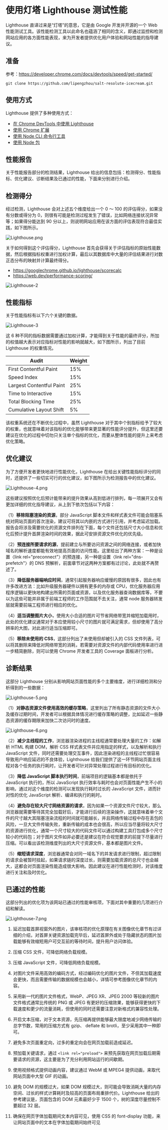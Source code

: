 # 使用灯塔 Lighthouse 测试性能

Lighthouse 直译过来是“灯塔”的意思，它是由 Google 开发并开源的⼀个 Web 性能测试⼯具。该性能检测⼯具以此命名也蕴涵了相同的含义，即通过监控和检测⽹站应⽤的各⽅⾯性能表现，来为开发者提供优化⽤户体验和⽹站性能的指导建议。

## 准备

参考：https://developer.chrome.com/docs/devtools/speed/get-started/

    git clone https://github.com/lipengzhou/salt-resolute-icecream.git

## 使⽤⽅式

Lighthouse 提供了多种使⽤⽅式：

- [在 Chrome DevTools 中使⽤ Lighthouse](https://github.com/GoogleChrome/lighthouse#using-lighthouse-in-chrome-devtools)
- [使⽤ Chrome 扩展](https://github.com/GoogleChrome/lighthouse#using-the-chrome-extension)
- [使⽤ Node CLI 命令⾏⼯具](https://github.com/GoogleChrome/lighthouse#using-the-node-cli)
- [使⽤ Node 包](https://github.com/GoogleChrome/lighthouse#using-the-node-module)

## 性能报告

关于性能报告部分的检测结果，Lighthouse 给出的信息包括：检测得分、性能指标、优化建议、诊断结果及已通过的性能，下⾯来分别进⾏介绍。

## 检测得分

经过检测，Lighthouse 会对上述五个维度给出⼀个 0 ～ 100 的评估得分，如果没有分数或得分为 0，则很有可能是检测过程发⽣了错误，⽐如⽹络连接状况异常等；如果得分能达到 90 分以上，则说明⽹站应⽤在该⽅⾯的评估表现符合最佳实践，如下图所示。

![Lighthouse.png](./img/Lighthouse.png)

关于如何得到这个评估得分，Lighthouse ⾸先会获得关于评估指标的原始性能数据，然后根据指标权重进⾏加权计算，最后以其数据库中⼤量的评估结果进⾏对数正态分布的映射并计算最终得分。

- https://googlechrome.github.io/lighthouse/scorecalc
- https://web.dev/performance-scoring/

![Lighthouse-2](./img/Lighthouse-2.png)

## 性能指标

关于性能指标有以下六个关键的数据。

![Lighthouse-3](./img/Lighthouse-3.png)

这 6 种不同的指标数据需要通过加权计算，才能得到关于性能的最终评分，所加的权值越⼤表示对应指标对性能的影响就越⼤，如下图所示，列出了⽬前 Lighthouse 的权重情况。

| Audit                    | Weight |
| ------------------------ | ------ |
| First Contentful Paint   | 15%    |
| Speed Index              | 15%    |
| Largest Contentful Paint | 25%    |
| Time to Interactive      | 15%    |
| Total Blocking Time      | 25%    |
| Cumulative Layout Shift  | 5%     |

该权重系统还在不断优化过程中，虽然 Lighthouse 对于其中个别指标给予了较⼤的权重，也就意味着对该指标的优化能够带来更显著的性能评分提升，但这⾥还要建议在优化的过程中切勿只关注单个指标的优化，⽽要从整体性能的提升上来考虑优化策略。

## 优化建议

为了⽅便开发者更快地进⾏性能优化，Lighthouse 在给出关键性能指标评分的同时，还提供了⼀些切实可⾏的优化建议，如下图所示为检测报告中的优化建议。

![Lighthouse-4.png](./img/Lighthouse-4.png)

这些建议按照优化后预计能带来的提升效果从⾼到低进⾏排列，每⼀项展开⼜会有更加详细的优化指导建议，从上到下依次包括以下内容：

（1）**移除阻塞渲染的资源**，部分 JavaScript 脚本⽂件和样式表⽂件可能会阻塞系统对⽹站⻚⾯的⾸次渲染，建议可将其以内嵌的⽅式进⾏引⽤，并考虑延迟加载。报告会将涉及需要优化的资源⽂件排列在下⾯，每个⽂件还包括尺⼨⼤⼩信息和优化后预计提升⾸屏渲染时间的效果，据此可安排资源⽂件优化的优先级。

（2）**预连接所要请求的源**，提前建⽴与所要访问资源之间的⽹络连接，或者加快域名的解析速度都能有效地提⾼⻚⾯的访问性能。这⾥给出了两种⽅案：⼀种是设置〈link rel="preconnect"〉的预连接，另⼀种是设置〈link rel="dns-prefetch"〉的 DNS 预解析，前⾯章节对这两种⽅案都有过讨论，此处就不再赘述了。

（3）**降低服务器端响应时间**，通常引起服务器响应缓慢的原因有很多，因此也有许多改进⽅法：⽐如升级服务器硬件以拥有更多的内存或 CPU，优化服务器应⽤程序逻辑以更快地构建出所需的⻚⾯或资源，以及优化服务器查询数据库等，不要以为这些可能并⾮属于前端⼯程师的⼯作范围就不去关注，通常 node 服务器转发层就需要前端⼯程师进⾏相应的优化。

（4）**适当调整图⽚⼤⼩**，使⽤⼤⼩合适的图⽚可节省⽹络带宽并缩短加载⽤时，此处的优化建议通常对于本应使⽤较⼩尺⼨的图⽚就可满⾜需求，但却使⽤了⾼分辨率的⼤图，对此进⾏适当压缩即可。

（5）**移除未使⽤的 CSS**，这部分列出了未使⽤但却被引⼊的 CSS ⽂件列表，可以将其删除来降低对⽹络带宽的消耗，若需要对资源⽂件的内部代码使⽤率进⾏进⼀步精简删除，则可以使⽤ Chrome 开发者⼯具的 Coverage ⾯板进⾏分析。

## 诊断结果

这部分 Lighthouse 分别从影响⽹站⻚⾯性能的多个主要维度，进⾏详细检测和分析得到的⼀些数据：

![Lighthouse-5.png](./img/Lighthouse-5.png)

（1）**对静态资源⽂件使⽤⾼效的缓存策略**，这⾥列出了所有静态资源的⽂件⼤⼩及缓存过期时间，开发者可以根据具体情况进⾏缓存策略的调整，⽐如延迟⼀些静态资源的缓存期限来加快⼆次访问时的速度。

![Lighthouse-6.png](./img/Lighthouse-6.png)

（2）**减少主线程的⼯作**，浏览器渲染进程的主线程通常要处理⼤量的⼯作：如解析 HTML 构建 DOM，解析 CSS 样式表⽂件并应⽤指定的样式，以及解析和执⾏ JavaScript ⽂件，同时还需要处理交互事件，因此渲染进程的主线程过忙很容易导致⽤户响应延迟的不良体验，Lighthouse 给我们提供了这⼀环节⽹站⻚⾯主线程对各个任务的执⾏耗时，让开发者可针对异常处理过程进⾏有⽬标的优化。

（3）**降低 JavaScript 脚本执⾏时间**，前端项⽬的逻辑基本都是依托于 JavaScript 执⾏的，所以 JavaScript 执⾏效率与耗时也会对⻚⾯性能产⽣不⼩的影响，通过对这个维度的检测可以发现执⾏耗时过⻓的 JavaScript ⽂件，进⽽针对性的优化 JavaScript 解析、编译和执⾏的耗时。

（4）**避免存在较⼤尺⼨⽹络资源的请求**，因为如果⼀个资源⽂件尺⼨较⼤，那么浏览器就需要等待其完全加载好后，才能进⾏后续的渲染操作，这就意味着单个⽂件的尺⼨越⼤其阻塞渲染流程的时间就可能越⻓，并且⽹络传输过程中存在丢包的⻛险，⼀旦⼤⽂件传输失败，重新传输的成本也会很⾼，所以应当尽量将较⼤尺⼨的资源进⾏优化，通常⼀个尺⼨较⼤的代码⽂件可以通过构建⼯具打包成多个尺⼨较⼩的代码包；对于图⽚⽂件如⾮必要还是建议在符合视觉要求的前提下尽量进⾏压缩。可以看出该检测维度列出的⼤尺⼨资源⽂件，基本都是图⽚⽂件。

（5）**缩短请求深度**，浏览器通常会对同⼀域名下的并发请求进⾏限制，超过限制的请求会被暂时挂起，如果请求链的深度过⻓，则需要加载资源的总尺⼨也会越⼤，这都会对⻚⾯渲染性能造成很⼤影响。因此建议在进⾏性能检测时，对该维度进⾏关注和及时优化。

## 已通过的性能

这部分列出的优化项为该⽹站已通过的性能审核项，下⾯对其中重要的⼏项进⾏介绍和解读。

![Lighthouse-7.png](./img/Lighthouse-7.png)

1. 延迟加载⾸屏视窗外的图⽚，该审核项的优化原理在有关图像优化章节有过详细的介绍，对⾸屏关键资源加载完毕后，延迟⾸屏外或处于隐藏状态的图⽚加载能够有效缩短⽤户可交互前的等待时间，提升⽤户访问体验。

2. 压缩 CSS ⽂件，可降低⽹络负载规模。

3. 压缩 JavaScript ⽂件，可降低⽹络负载规模。

4. 对图⽚⽂件采⽤⾼效的编码⽅式，经过编码优化的图⽚⽂件，不但其加载速度会更快，⽽且需要传输的数据规模也会越⼩，详情可参考图像优化章节的内容。

5. 采⽤新⼀代的图⽚⽂件格式，WebP、JPEG XR、JPEG 2000 等较新的图⽚⽂件格式通常⽐传统的 PNG 或 JPEG 有更好的压缩效果，能够获得更快的下载速度和更少的流量消耗，但使⽤的同时还需要注意对新格式的兼容性处理。

6. 开启⽂本压缩，对于⽂本资源，先压缩再提供能够最⼤限度地减少⽹络传输的总字节数，常⽤的压缩⽅式有 gzip、 deflate 和 brotli，⾄少采⽤其中⼀种即可。

7. 避免多次⻚⾯重定向，过多的重定向会在⽹⻚加载前造成延迟。

8. 预加载关键请求，通过 `<link rel="preload">` 来预先获取在⽹⻚加载后期需要请求的资源，这主要是为了充分利⽤⽹站运⾏的间歇期。

9. 使⽤视频格式提供动画内容，建议通过 WebM 或 MPEG4 提供动画，来取代⽹站⻚⾯中⼤型 GIF 的动画。

10. 避免 DOM 的规模过⼤，如果 DOM 规模过⼤，则可能会导致消耗⼤量的内存空间、过⻓的样式计算耗时及较⾼的⻚⾯布局重排代价。Lighthouse 给出的参考建议是，⻚⾯包含的 DOM 元素最好少于 1500 个，树的深度尽量控制不要超过 32 层。

11. 确保在⽹⻚字体加载期间⽂本内容可⻅，使⽤ CSS 的 font-display 功能，来让⽹站⻚⾯中的⽂本在字体加载期间始终可⻅
